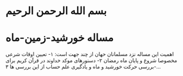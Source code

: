 # بسم الله الرحمن الرحیم
# مساله خورشید-زمین-ماه
اهمیت این مساله نزد مسلمانان حهان از چند جهت است:
۱- تعیین اوقات شرعی مخصوصا شروع و پایان ماه رمضان
۲- دسنورهای موکد خداوند در قرآن کریم برای بررسی حرکت خورشید و ماه و یادگیری علم حساب از این بررسی ها
۳-...
